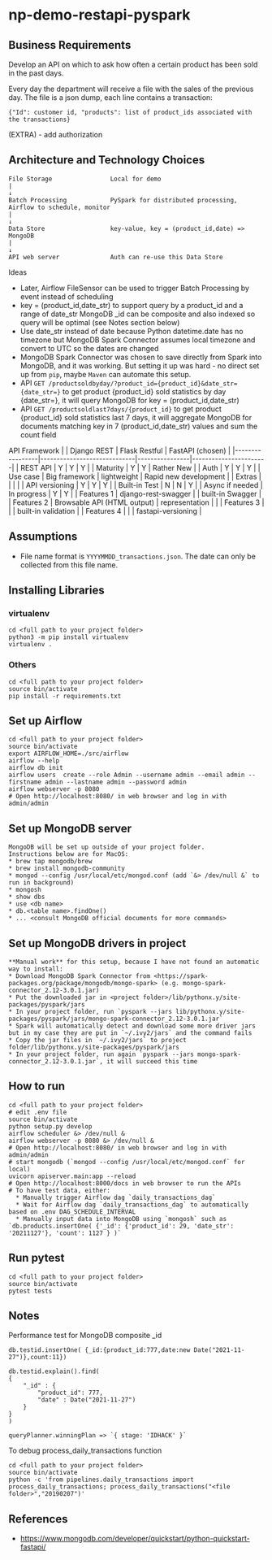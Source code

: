 # np-demo-restapi-pyspark

## Business Requirements

Develop an API on which to ask how often a certain product has been sold in the past days.

Every day the department will receive a file with the sales of the previous day. The file is a json dump, each line contains a transaction:

`{"Id": customer id, "products": list of product_ids associated with the transactions}`

(EXTRA) - add authorization

## Architecture and Technology Choices

```
File Storage                Local for demo
|
↓
Batch Processing            PySpark for distributed processing, Airflow to schedule, monitor 
|
↓
Data Store                  key-value, key = (product_id,date) => MongoDB
|
↓
API web server              Auth can re-use this Data Store
```

Ideas
* Later, Airflow FileSensor can be used to trigger Batch Processing by event instead of scheduling
* key = (product_id,date_str) to support query by a product_id and a range of date_str
  MongoDB _id can be composite and also indexed so query will be optimal (see Notes section below)
* Use date_str instead of date because Python datetime.date has no timezone but MongoDB Spark Connector assumes local timezone and convert to UTC so the dates are changed
* MongoDB Spark Connector was chosen to save directly from Spark into MongoDB, and it was working. But setting it up was hard - no direct set up from `pip`, maybe `Maven` can automate this setup.
* API `GET /productsoldbyday/?product_id={product_id}&date_str={date_str=}` to get product {product_id} sold statistics by day {date_str=}, it will query MongoDB for key = (product_id,date_str)
* API `GET /productsoldlast7days/{product_id}` to get product {product_id} sold statistics last 7 days, it will aggregate MongoDB for documents matching key in 7 (product_id,date_str) values and sum the count field



API Framework
|                 | Django REST                 | Flask Restful  | FastAPI (chosen)      |
|-----------------|-----------------------------|----------------|-----------------------|
| REST API        | Y                           | Y              | Y                     |
| Maturity        | Y                           | Y              | Rather New            |
| Auth            | Y                           | Y              | Y                     |
| Use case        | Big framework               | lightweight    | Rapid new development |
| Extras          |                             |                |                       |
| API versioning  | Y                           | Y              | Y                     |
| Built-in Test   | N                           | N              | Y                     |
| Async if needed | In progress                 | Y              | Y                     |
| Features 1      | django-rest-swagger         |                | built-in Swagger      |
| Features 2      | Browsable API (HTML output) | representation |                       |
| Features 3      |                             |                | built-in validation   |
| Features 4      |                             |                | fastapi-versioning    |

## Assumptions

* File name format is `YYYYMMDD_transactions.json`. The date can only be collected from this file name.

## Installing Libraries

### virtualenv
```
cd <full path to your project folder>
python3 -m pip install virtualenv
virtualenv .
```
### Others
```
cd <full path to your project folder>
source bin/activate
pip install -r requirements.txt

```

## Set up Airflow
```
cd <full path to your project folder>
source bin/activate
export AIRFLOW_HOME=./src/airflow
airflow --help
airflow db init
airflow users  create --role Admin --username admin --email admin --firstname admin --lastname admin --password admin
airflow webserver -p 8080
# Open http://localhost:8080/ in web browser and log in with admin/admin
```

## Set up MongoDB server
```
MongoDB will be set up outside of your project folder.
Instructions below are for MacOS:
* brew tap mongodb/brew
* brew install mongodb-community
* mongod --config /usr/local/etc/mongod.conf (add `&> /dev/null &` to run in background)
* mongosh
* show dbs
* use <db name>
* db.<table name>.findOne()
* ... <consult MongoDB official documents for more commands>
```

## Set up MongoDB drivers in project
```
**Manual work** for this setup, because I have not found an automatic way to install:
* Download MongoDB Spark Connector from <https://spark-packages.org/package/mongodb/mongo-spark> (e.g. mongo-spark-connector_2.12-3.0.1.jar)
* Put the downloaded jar in <project folder>/lib/pythonx.y/site-packages/pyspark/jars
* In your project folder, run `pyspark --jars lib/pythonx.y/site-packages/pyspark/jars/mongo-spark-connector_2.12-3.0.1.jar`
* Spark will automatically detect and download some more driver jars but in my case they are put in `~/.ivy2/jars` and the command fails
* Copy the jar files in `~/.ivy2/jars` to project folder/lib/pythonx.y/site-packages/pyspark/jars
* In your project folder, run again `pyspark --jars mongo-spark-connector_2.12-3.0.1.jar`, it will succeed this time
```

## How to run
```
cd <full path to your project folder>
# edit .env file
source bin/activate
python setup.py develop
airflow scheduler &> /dev/null &
airflow webserver -p 8080 &> /dev/null &
# Open http://localhost:8080/ in web browser and log in with admin/admin
# start mongodb (`mongod --config /usr/local/etc/mongod.conf` for local)
uvicorn apiserver.main:app --reload
# Open http://localhost:8000/docs in web browser to run the APIs
# To have test data, either:
  * Manually trigger Airflow dag `daily_transactions_dag`
  * Wait for Airflow dag `daily_transactions_dag` to automatically based on .env DAG_SCHEDULE_INTERVAL
  * Manually input data into MongoDB using `mongosh` such as `db.products.insertOne( {'_id': {'product_id': 29, 'date_str': '20211127'}, 'count': 1127 } )`
```

## Run pytest
```
cd <full path to your project folder>
source bin/activate
pytest tests
```

## Notes

Performance test for MongoDB composite _id
```
db.testid.insertOne( {_id:{product_id:777,date:new Date("2021-11-27")},count:11})

db.testid.explain().find(
{
    "_id" : {
        "product_id": 777,
        "date" : Date("2021-11-27")
    }
}
)

queryPlanner.winningPlan => `{ stage: 'IDHACK' }`
```

To debug process_daily_transactions function
```
cd <full path to your project folder>
source bin/activate
python -c 'from pipelines.daily_transactions import process_daily_transactions; process_daily_transactions("<file folder>","20190207")'
```

## References
* <https://www.mongodb.com/developer/quickstart/python-quickstart-fastapi/>